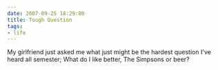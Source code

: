 ```yaml
---
date: 2007-09-25 18:29:00
title: Tough Question
tags:
- life
---
```


My girlfriend just asked me what just might be the hardest question I've heard all semester;
What do I like better, The Simpsons or beer?
